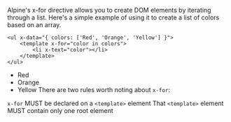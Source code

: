 Alpine's x-for directive allows you to create DOM elements by iterating through a list. Here's a simple example of using it to create a list of colors based on an array.

```
<ul x-data="{ colors: ['Red', 'Orange', 'Yellow'] }">
    <template x-for="color in colors">
        <li x-text="color"></li>
    </template>
</ul>
```
- Red
- Orange
- Yellow
There are two rules worth noting about `x-for`:

`x-for` MUST be declared on a `<template>` element That `<template>` element MUST contain only one root element
